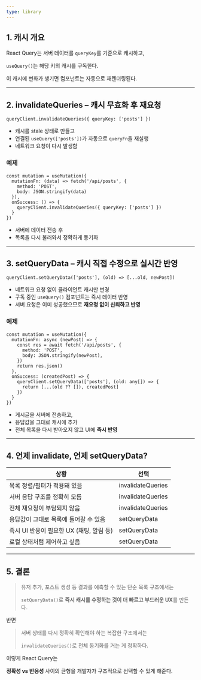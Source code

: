 ```yaml
---
type: library
---
```

## 1. 캐시 개요

React Query는 서버 데이터를 `queryKey`를 기준으로 캐시하고,

`useQuery()`는 해당 키의 캐시를 구독한다.

이 캐시에 변화가 생기면 컴포넌트는 자동으로 재렌더링된다.

---

## 2. invalidateQueries – 캐시 무효화 후 재요청

```tsx
queryClient.invalidateQueries({ queryKey: ['posts'] })

```

- 캐시를 stale 상태로 만들고
- 연결된 `useQuery(['posts'])`가 자동으로 `queryFn`을 재실행
- 네트워크 요청이 다시 발생함

### 예제

```tsx
const mutation = useMutation({
  mutationFn: (data) => fetch('/api/posts', {
    method: 'POST',
    body: JSON.stringify(data)
  }),
  onSuccess: () => {
    queryClient.invalidateQueries({ queryKey: ['posts'] })
  }
})

```

- 서버에 데이터 전송 후
- 목록을 다시 불러와서 정확하게 동기화

---

## 3. setQueryData – 캐시 직접 수정으로 실시간 반영

```tsx
queryClient.setQueryData(['posts'], (old) => [...old, newPost])

```

- 네트워크 요청 없이 클라이언트 캐시만 변경
- 구독 중인 `useQuery()` 컴포넌트는 즉시 데이터 반영
- 서버 요청은 이미 성공했으므로 **재요청 없이 신뢰하고 반영**

### 예제

```tsx
const mutation = useMutation({
  mutationFn: async (newPost) => {
    const res = await fetch('/api/posts', {
      method: 'POST',
      body: JSON.stringify(newPost),
    })
    return res.json()
  },
  onSuccess: (createdPost) => {
    queryClient.setQueryData(['posts'], (old: any[]) => {
      return [...(old ?? []), createdPost]
    })
  }
})

```

- 게시글을 서버에 전송하고,
- 응답값을 그대로 캐시에 추가
- 전체 목록을 다시 받아오지 않고 UI에 **즉시 반영**

---

## 4. 언제 invalidate, 언제 setQueryData?

|상황|선택|
|---|---|
|목록 정렬/필터가 적용돼 있음|invalidateQueries|
|서버 응답 구조를 정확히 모름|invalidateQueries|
|전체 재요청이 부담되지 않음|invalidateQueries|
|응답값이 그대로 목록에 들어갈 수 있음|setQueryData|
|즉시 UI 반응이 필요한 UX (채팅, 알림 등)|setQueryData|
|로컬 상태처럼 제어하고 싶음|setQueryData|

---

## 5. 결론

> 유저 추가, 포스트 생성 등 결과를 예측할 수 있는 단순 목록 구조에서는
> 
> `setQueryData()`로 **즉시 캐시를 수정하는 것이 더 빠르고 부드러운 UX**를 만든다.

반면

> 서버 상태를 다시 정확히 확인해야 하는 복잡한 구조에서는
> 
> `invalidateQueries()`로 전체 동기화를 거는 게 정확하다.

이렇게 React Query는

**정확성 vs 반응성** 사이의 균형을 개발자가 구조적으로 선택할 수 있게 해준다.